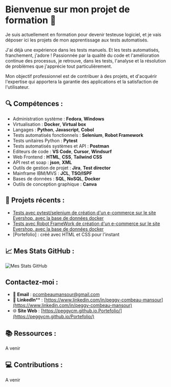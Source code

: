 # Bienvenue sur mon projet de formation 👋

Je suis actuellement en formation pour devenir testeuse logiciel, et je vais déposer ici les projets de mon apprentissage aux tests automatisés.

J'ai déjà une expérience dans les tests manuels. Et les tests automatisés, franchement, j'adore ! Passionnée par la qualité du code et l'amélioration 
continue des processus, je retrouve, dans les tests, l'analyse et la résolution de problèmes que j'apprécie tout particulièrement. 

Mon objectif professionnel est de contribuer à des projets, et d'acquérir l'expertise qui apportera la garantie des applications et la satisfaction de l'utilisateur.

## 🔍 **Compétences** :

- Administration système : **Fedora**, **Windows**
- Virtualisation : **Docker**, **Virtual box**
- Langages : **Python**, **Javascript**, **Cobol**
- Tests automatisés fonctionnels : **Selenium**, **Robot Framework**
- Tests unitaires Python : **Pytest**
- Tests automatisés systèmes et API : **Postman**
- Editeurs de code : **VS Code**, **Cursor**, **Windsurf**
- Web Frontend : **HTML**, **CSS**, **Tailwind CSS**
- API rest et soap : **json**, **XML**
- Outils de gestion de projet : **Jira**, **Test director**
- Mainframe IBM/MVS : **JCL**, **TSO/ISPF**
- Bases de données : **SQL**, **NoSQL**, **Docker**
- Outils de conception graphique : **Canva**

## 🌟 **Projets récents** :

- [Tests avec pytest/selenium de création d'un e-commerce sur le site Evershop, avec la base de données docker](https://github.com/PeggyCM/evershop-selenium)
- [Tests avec Robot FrameWork de création d'un e-commerce sur le site Evershop, avec la base de données docker](https://github.com/PeggyCM/evershop-RFW)
- [Portefolio] : créé avec HTML et CSS pour l'instant

## 📈 Mes Stats GitHub :

![Mes Stats GitHub](https://github-readme-stats.vercel.app/api?username=PeggyCM&show_icons=true&hide_title=true&hide=prs&count_private=true&theme=radical)


## **Contactez-moi** :

- 📧 **Email** : [pcombeaumansour@gmail.com](mailto:pcombeaumansour@gmail.com)
- 💼 **LinkedIn**** : [https://www.linkedin.com/in/peggy-combeau-mansour](https://www.linkedin.com/in/peggy-combeau-mansour)
- 🌐 **Site Web** : [https://peggycm.github.io.Portefolio/](https://peggycm.github.io/Portefolio/)

## 📚 **Ressources** :
A venir

## 💻 **Contributions** :
A venir

